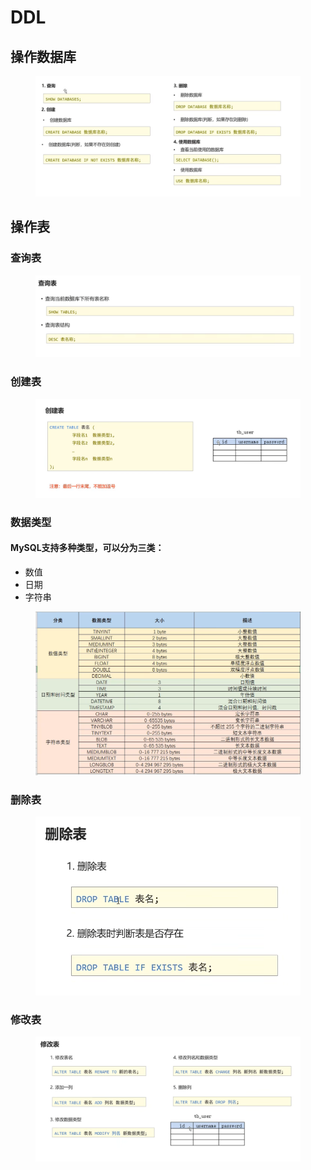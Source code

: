 # DDL

## 操作数据库

<figure><img src="../.gitbook/assets/image (2) (1).png" alt=""><figcaption></figcaption></figure>

## 操作表

### 查询表

<figure><img src="../.gitbook/assets/image (5) (1).png" alt=""><figcaption></figcaption></figure>

### 创建表

<figure><img src="../.gitbook/assets/image (5) (2).png" alt=""><figcaption></figcaption></figure>

### 数据类型

#### MySQL支持多种类型，可以分为三类：

* 数值
* 日期
* 字符串

<figure><img src="../.gitbook/assets/image (1) (1) (1).png" alt=""><figcaption></figcaption></figure>

### 删除表

<figure><img src="../.gitbook/assets/image (4) (2).png" alt=""><figcaption></figcaption></figure>

### 修改表

<figure><img src="../.gitbook/assets/image (6) (1).png" alt=""><figcaption></figcaption></figure>
